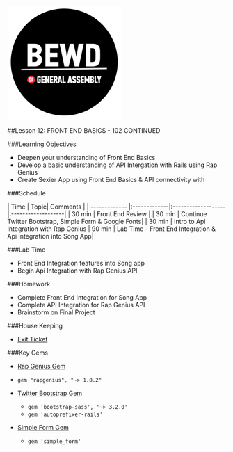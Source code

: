![BEWD_Logo](../assets/BEWD_Logo.png)

##Lesson 12: FRONT END BASICS  - 102 CONTINUED 

###Learning Objectives

* Deepen your understanding of Front End Basics 
* Develop a basic understanding of API Intergation with Rails using Rap Genius
* Create Sexier App using Front End Basics & API connectivity with 


###Schedule


| Time        | Topic| Comments |
| ------------- |:-------------|:-------------------|:-------------------|
| 30 min | Front End Review  | 
| 30 min | Continue Twitter Bootstrap, Simple Form & Google Fonts|
| 30 min | Intro to Api Integration with Rap Genius 
| 90 min | Lab Time - Front End Integration  & Api Integration into Song App| 


###Lab Time
- Front End Integration features into Song app
- Begin Api Integration with Rap Genius API 


###Homework
- Complete Front End Integration for Song App
- Complete API Integration for Rap Genius API 
- Brainstorm on Final Project 


###House Keeping
- [Exit Ticket](https://docs.google.com/a/generalassemb.ly/forms/d/1y77yysiZWxAal3vm5-TFqlmRRr5nH9RODdhHnEZiIZ8/viewform)


###Key Gems 

- [Rap Genius Gem](https://github.com/timrogers/rapgenius)
* `gem "rapgenius", "~> 1.0.2"`

- [Twitter Bootstrap Gem ](https://github.com/twbs/bootstrap-sass)
  * `gem 'bootstrap-sass', '~> 3.2.0'`
  * `gem 'autoprefixer-rails' `


- [Simple Form Gem](https://github.com/plataformatec/simple_form)
  * ` gem 'simple_form' ` 